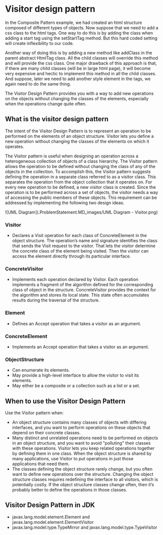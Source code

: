 # Visitor design pattern

In the Composite Pattern example, we had created an html structure composed of different types of objects. Now suppose that
we need to add a css class to the html tags. One way to do this is by adding the class when adding a start tag using the
setStartTag method. But this hard coded setting will create inflexibility to our code.

Another way of doing this is by adding a new method like addClass in the parent abstract HtmlTag class. All the child
classes will override this method and will provide the css class. One major drawback of this approach is that, if there are many
child classes (will be in large html page), it will become very expensive and hectic to implement this method in all the child
classes. And suppose, later we need to add another style element in the tags, we again need to do the same thing.

The Visitor Design Pattern provides you with a way to add new operations on the objects without changing the classes of the
elements, especially when the operations change quite often.


## What is the visitor design pattern

The intent of the Visitor Design Pattern is to represent an operation to be performed on the elements of an object structure. Visitor
lets you define a new operation without changing the classes of the elements on which it operates.

The Visitor pattern is useful when designing an operation across a heterogeneous collection of objects of a class hierarchy. The
Visitor pattern allows the operation to be defined without changing the class of any of the objects in the collection. To accomplish
this, the Visitor pattern suggests defining the operation in a separate class referred to as a visitor class. This separates the operation
from the object collection that it operates on. For every new operation to be defined, a new visitor class is created. Since the
operation is to be performed across a set of objects, the visitor needs a way of accessing the public members of these objects.
This requirement can be addressed by implementing the following two design ideas.

![UML Diagram](.ProblemStatement.MD_images/UML Diagram - Visitor.png)


### Visitor
- Declares a Visit operation for each class of ConcreteElement in the object structure. The operation’s name and 
signature identifies the class that sends the Visit request to the visitor. That lets the visitor determine the 
concrete class of the element being visited. Then the visitor can access the element directly through its particular 
interface.

### ConcreteVisitor
- Implements each operation declared by Visitor. Each operation implements a fragment of the algorithm defined for the
corresponding class of object in the structure. ConcreteVisitor provides the context for the algorithm and stores its local
state. This state often accumulates results during the traversal of the structure.

### Element
- Defines an Accept operation that takes a visitor as an argument.

### ConcreteElement
- Implements an Accept operation that takes a visitor as an argument.

### ObjectStructure
- Can enumerate its elements.
- May provide a high-level interface to allow the visitor to visit its elements.
- May either be a composite or a collection such as a list or a set.


## When to use the Visitor Design Pattern

Use the Visitor pattern when:
- An object structure contains many classes of objects with differing interfaces, and you want to perform operations 
on these objects that depend on their concrete classes.
- Many distinct and unrelated operations need to be performed on objects in an object structure, and you want to avoid
 "polluting" their classes with these operations. Visitor lets you keep related operations together by defining them 
 in one class. When the object structure is shared by many applications, use Visitor to put operations in just those 
 applications that need them.
- The classes defining the object structure rarely change, but you often want to define new operations over the 
structure. Changing the object structure classes requires redefining the interface to all visitors, which is 
potentially costly. If the object structure classes change often, then it’s probably better to define the operations 
in those classes.


## Visitor Design Pattern in JDK
- javax.lang.model.element.Element and javax.lang.model.element.ElementVisitor
- javax.lang.model.type.TypeMirror and javax.lang.model.type.TypeVisitor